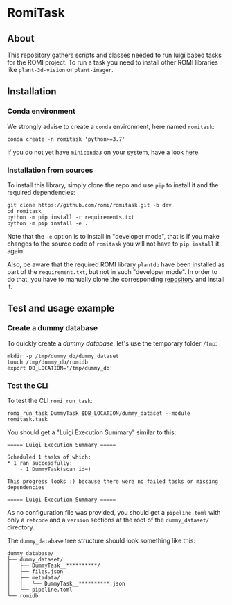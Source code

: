 # RomiTask


## About
This repository gathers scripts and classes needed to run luigi based tasks for the ROMI project.
To run a task you need to install other ROMI libraries like `plant-3d-vision` or `plant-imager`.


## Installation

### Conda environment
We strongly advise to create a `conda` environment, here named `romitask`:
```shell
conda create -n romitask 'python>=3.7'
```
If you do not yet have `miniconda3` on your system, have a look [here](https://docs.conda.io/en/latest/miniconda.html).

### Installation from sources
To install this library, simply clone the repo and use `pip` to install it and the required dependencies:
```shell
git clone https://github.com/romi/romitask.git -b dev
cd romitask
python -m pip install -r requirements.txt
python -m pip install -e .
```
Note that the `-e` option is to install in "developer mode", that is if you make changes to the source code of `romitask` you will not have to `pip install` it again.

Also, be aware that the required ROMI library `plantdb` have been installed as part of the `requirement.txt`, but not in such "developer mode".
In order to do that, you have to manually clone the corresponding [repository](https://github.com/romi/plantdb) and install it.


## Test and usage example

### Create a dummy database
To quickly create a _dummy database_, let's use the temporary folder `/tmp`:
```shell
mkdir -p /tmp/dummy_db/dummy_dataset
touch /tmp/dummy_db/romidb
export DB_LOCATION='/tmp/dummy_db'
```

### Test the CLI
To test the CLI `romi_run_task`:
```shell
romi_run_task DummyTask $DB_LOCATION/dummy_dataset --module romitask.task
```

You should get a "Luigi Execution Summary" similar to this:
```
===== Luigi Execution Summary =====

Scheduled 1 tasks of which:
* 1 ran successfully:
    - 1 DummyTask(scan_id=)

This progress looks :) because there were no failed tasks or missing dependencies

===== Luigi Execution Summary =====
```

As no configuration file was provided, you should get a `pipeline.toml` with only a `retcode` and a `version` sections at the root of the `dummy_dataset/` directory.

The `dummy_database` tree structure should look something like this:
```
dummy_database/
├── dummy_dataset/
│   ├── DummyTask__**********/
│   ├── files.json
│   ├── metadata/
│   │   └── DummyTask__**********.json
│   └── pipeline.toml
└── romidb
```